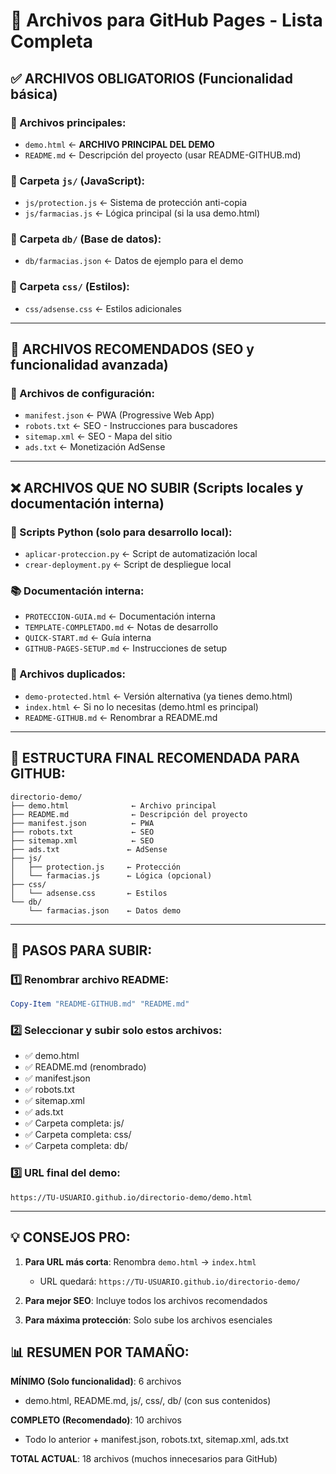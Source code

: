 # 📁 Archivos para GitHub Pages - Lista Completa

## ✅ ARCHIVOS OBLIGATORIOS (Funcionalidad básica)

### 📄 Archivos principales:
- `demo.html` ← **ARCHIVO PRINCIPAL DEL DEMO**
- `README.md` ← Descripción del proyecto (usar README-GITHUB.md)

### 📁 Carpeta `js/` (JavaScript):
- `js/protection.js` ← Sistema de protección anti-copia
- `js/farmacias.js` ← Lógica principal (si la usa demo.html)

### 📁 Carpeta `db/` (Base de datos):
- `db/farmacias.json` ← Datos de ejemplo para el demo

### 📁 Carpeta `css/` (Estilos):
- `css/adsense.css` ← Estilos adicionales

---

## 🌟 ARCHIVOS RECOMENDADOS (SEO y funcionalidad avanzada)

### 🔧 Archivos de configuración:
- `manifest.json` ← PWA (Progressive Web App)
- `robots.txt` ← SEO - Instrucciones para buscadores
- `sitemap.xml` ← SEO - Mapa del sitio
- `ads.txt` ← Monetización AdSense

---

## ❌ ARCHIVOS QUE NO SUBIR (Scripts locales y documentación interna)

### 🐍 Scripts Python (solo para desarrollo local):
- `aplicar-proteccion.py` ← Script de automatización local
- `crear-deployment.py` ← Script de despliegue local

### 📚 Documentación interna:
- `PROTECCION-GUIA.md` ← Documentación interna
- `TEMPLATE-COMPLETADO.md` ← Notas de desarrollo
- `QUICK-START.md` ← Guía interna
- `GITHUB-PAGES-SETUP.md` ← Instrucciones de setup

### 🔄 Archivos duplicados:
- `demo-protected.html` ← Versión alternativa (ya tienes demo.html)
- `index.html` ← Si no lo necesitas (demo.html es principal)
- `README-GITHUB.md` ← Renombrar a README.md

---

## 🎯 ESTRUCTURA FINAL RECOMENDADA PARA GITHUB:

```
directorio-demo/
├── demo.html              ← Archivo principal
├── README.md              ← Descripción del proyecto
├── manifest.json          ← PWA
├── robots.txt             ← SEO
├── sitemap.xml            ← SEO
├── ads.txt               ← AdSense
├── js/
│   ├── protection.js     ← Protección
│   └── farmacias.js      ← Lógica (opcional)
├── css/
│   └── adsense.css       ← Estilos
└── db/
    └── farmacias.json    ← Datos demo
```

---

## 🚀 PASOS PARA SUBIR:

### 1️⃣ Renombrar archivo README:
```powershell
Copy-Item "README-GITHUB.md" "README.md"
```

### 2️⃣ Seleccionar y subir solo estos archivos:
- ✅ demo.html
- ✅ README.md (renombrado)
- ✅ manifest.json
- ✅ robots.txt
- ✅ sitemap.xml
- ✅ ads.txt
- ✅ Carpeta completa: js/
- ✅ Carpeta completa: css/
- ✅ Carpeta completa: db/

### 3️⃣ URL final del demo:
```
https://TU-USUARIO.github.io/directorio-demo/demo.html
```

---

## 💡 CONSEJOS PRO:

1. **Para URL más corta**: Renombra `demo.html` → `index.html`
   - URL quedará: `https://TU-USUARIO.github.io/directorio-demo/`

2. **Para mejor SEO**: Incluye todos los archivos recomendados

3. **Para máxima protección**: Solo sube los archivos esenciales

## 📊 RESUMEN POR TAMAÑO:

**MÍNIMO (Solo funcionalidad)**: 6 archivos
- demo.html, README.md, js/, css/, db/ (con sus contenidos)

**COMPLETO (Recomendado)**: 10 archivos
- Todo lo anterior + manifest.json, robots.txt, sitemap.xml, ads.txt

**TOTAL ACTUAL**: 18 archivos (muchos innecesarios para GitHub)
